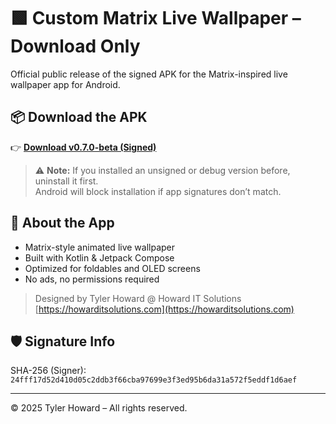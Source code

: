 # 🟩 Custom Matrix Live Wallpaper – Download Only

Official public release of the signed APK for the Matrix-inspired live wallpaper app for Android.

## 📦 Download the APK

👉 [**Download v0.7.0-beta (Signed)**](https://github.com/TurboFPV/CustomMatrixLiveWallpaper-Download/releases/latest/download/CustomMatrixLiveWallpaper-v0.7.0-beta-signed.apk)

> ⚠️ **Note:** If you installed an unsigned or debug version before, uninstall it first.  
> Android will block installation if app signatures don’t match.

## 📱 About the App

- Matrix-style animated live wallpaper
- Built with Kotlin & Jetpack Compose
- Optimized for foldables and OLED screens
- No ads, no permissions required

> Designed by Tyler Howard @ Howard IT Solutions  
> [https://howarditsolutions.com](https://howarditsolutions.com)

## 🛡️ Signature Info

SHA-256 (Signer):  
`24fff17d52d410d05c2ddb3f66cba97699e3f3ed95b6da31a572f5eddf1d6aef`

---

© 2025 Tyler Howard – All rights reserved.
